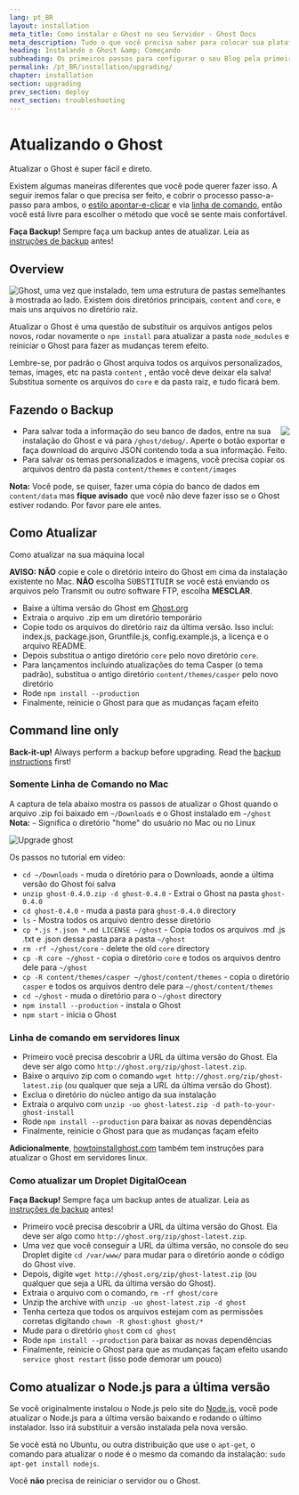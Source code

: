 ```yaml
---
lang: pt_BR
layout: installation
meta_title: Como instalar o Ghost no seu Servidor - Ghost Docs
meta_description: Tudo o que você precisa saber para colocar sua plataforma Ghost funcionando no seu ambiente local, ou em um ambiente remoto.
heading: Instalando o Ghost &amp; Começando
subheading: Os primeiros passos para configurar o seu Blog pela primeira vez.
permalink: /pt_BR/installation/upgrading/
chapter: installation
section: upgrading
prev_section: deploy
next_section: troubleshooting
---
```


# Atualizando o Ghost <a id="upgrade"></a>

Atualizar o Ghost é super fácil e direto.

Existem algumas maneiras diferentes que você pode querer fazer isso. A seguir iremos falar o que precisa ser feito, e cobrir o processo passo-a-passo para ambos, o [estilo apontar-e-clicar](#how-to) e via [linha de comando](#cli), então você está livre para escolher o método que você se sente mais confortável.

<p class="note"><strong>Faça Backup!</strong> Sempre faça um backup antes de atualizar. Leia as <a href="#backing-up">instruções de backup</a> antes!</p>

## Overview

<img src="https://s3-eu-west-1.amazonaws.com/ghost-website-cdn/folder-structure.png" style="float:left" />

Ghost, uma vez que instalado, tem uma estrutura de pastas semelhantes à mostrada ao lado. Existem dois diretórios principais, <code class="path">content</code> and <code class="path">core</code>, e mais uns arquivos no diretório raiz.

Atualizar o Ghost é uma questão de substituir os arquivos antigos pelos novos, rodar novamente o `npm install` para atualizar a pasta <code class="path">node_modules</code> e reiniciar o Ghost para fazer as mudanças terem efeito.

Lembre-se, por padrão o Ghost arquiva todos os arquivos personalizados, temas, images, etc na pasta <code class="path">content</code> , então você deve deixar ela salva! Substitua somente os arquivos do <code class="path">core</code> e da pasta raiz, e tudo ficará bem.

## Fazendo o Backup <a id="backing-up"></a>

<img src="https://s3-eu-west-1.amazonaws.com/ghost-website-cdn/export.png" style="float:right" />

*   Para salvar toda a informação do seu banco de dados, entre na sua instalação do Ghost e vá para <code class="path">/ghost/debug/</code>. Aperte o botão exportar e faça download do arquivo JSON contendo toda a sua informação. Feito.
*   Para salvar os temas personalizados e imagens, você precisa copiar os arquivos dentro da pasta <code class="path">content/themes</code> e <code class="path">content/images</code>

<p class="note"><strong>Nota:</strong> Você pode, se quiser, fazer uma cópia do banco de dados em <code class="path">content/data</code> mas <strong>fique avisado</strong> que você não deve fazer isso se o Ghost estiver rodando. Por favor pare ele antes.</p>


## Como Atualizar <a id="how-to"></a>

Como atualizar na sua máquina local

<p class="warn"><strong>AVISO:</strong> <strong>NÃO</strong> copie e cole o diretório inteiro do Ghost em cima da instalação existente no Mac. <strong>NÃO</strong> escolha <kbd>SUBSTITUIR</kbd> se você está enviando os arquivos pelo Transmit ou outro software FTP, escolha <strong>MESCLAR</strong>.</p>

*   Baixe a última versão do Ghost em [Ghost.org](http://ghost.org/download/)
*   Extraia o arquivo .zip em um diretório temporário
*   Copie todo os arquivos do diretório raiz da última versão. Isso inclui: index.js, package.json, Gruntfile.js, config.example.js, a licença e o arquivo README.
*   Depois substitua o antigo diretório <code class="path">core</code> pelo novo diretório <code class="path">core</code>.
*   Para lançamentos incluindo atualizações do tema Casper (o tema padrão), substitua o antigo diretório <code class="path">content/themes/casper</code> pelo novo diretório
*   Rode `npm install --production`
*   Finalmente, reinicie o Ghost para que as mudanças façam efeito

## Command line only <a id="cli"></a>

<p class="note"><strong>Back-it-up!</strong> Always perform a backup before upgrading. Read the <a href="#backing-up">backup instructions</a> first!</p>

### Somente Linha de Comando no Mac <a id="cli-mac"></a>

A captura de tela abaixo mostra os passos de atualizar o Ghost quando o arquivo .zip foi baixado em <code class="path">~/Downloads</code> e o Ghost instalado em <code class="path">~/ghost</code> <span class="note">**Nota:** `~` Significa o diretório "home" do usuário no Mac ou no Linux</span>

![Upgrade ghost](https://s3-eu-west-1.amazonaws.com/ghost-website-cdn/mac-update.gif)

Os passos no tutorial em vídeo:

*   <code class="path">cd ~/Downloads</code> - muda o diretório para o Downloads, aonde a última versão do Ghost foi salva
*   `unzip ghost-0.4.0.zip -d ghost-0.4.0` - Extrai o Ghost na pasta <code class="path">ghost-0.4.0</code>
*   <code class="path">cd ghost-0.4.0</code> - muda a pasta para <code class="path">ghost-0.4.0</code> directory
*   `ls` - Mostra todos os arquivo dentro desse diretório
*   `cp *.js *.json *.md LICENSE ~/ghost` - Copia todos os arquivos .md .js .txt e .json dessa pasta para a pasta <code class="path">~/ghost</code>
*   `rm -rf ~/ghost/core` - delete the old <code class="path">core</code> directory
*   `cp -R core ~/ghost` - copia o diretório <code class="path">core</code> e todos os arquivos dentro dele para <code class="path">~/ghost</code>
*   `cp -R content/themes/casper ~/ghost/content/themes` - copia o diretório <code class="path">casper</code> e todos os arquivos dentro dele para <code class="path">~/ghost/content/themes</code>
*   `cd ~/ghost` - muda o diretório para o <code class="path">~/ghost</code> directory
*   `npm install --production` - instala o Ghost
*   `npm start` - inicia o Ghost

### Linha de comando em servidores linux <a id="cli-server"></a>

*   Primeiro você precisa descobrir a URL da última versão do Ghost. Ela deve ser algo como `http://ghost.org/zip/ghost-latest.zip`.
*   Baixe o arquivo zip com o comando `wget http://ghost.org/zip/ghost-latest.zip` (ou qualquer que seja a URL da última versão do Ghost).
*   Exclua o diretório do núcleo antigo da sua instalação
*   Extraia o arquivo com `unzip -uo ghost-latest.zip -d path-to-your-ghost-install`
*   Rode `npm install --production` para baixar as novas dependências
*   Finalmente, reinicie o Ghost para que as mudanças façam efeito

**Adicionalmente**, [howtoinstallghost.com](http://www.howtoinstallghost.com/how-to-update-ghost/) também tem instruções para atualizar o Ghost em servidores linux.

### Como atualizar um Droplet DigitalOcean <a id="digitalocean"></a>

<p class="note"><strong>Faça Backup!</strong> Sempre faça um backup antes de atualizar. Leia as <a href="#backing-up">instruções de backup</a> antes!</p>

*   Primeiro você precisa descobrir a URL da última versão do Ghost. Ela deve ser algo como `http://ghost.org/zip/ghost-latest.zip`.
*   Uma vez que você conseguir a URL da última versão, no console do seu Droplet digite `cd /var/www/` para mudar para o diretório aonde o código do Ghost vive.
*   Depois, digite `wget http://ghost.org/zip/ghost-latest.zip` (ou qualquer que seja a URL da última versão do Ghost).
*   Extraia o arquivo com o comando, `rm -rf ghost/core`
*   Unzip the archive with `unzip -uo ghost-latest.zip -d ghost`
*   Tenha certeza que todos os arquivos estejam com as permissões corretas digitando `chown -R ghost:ghost ghost/*`
*   Mude para o diretório <code class="path">ghost</code> com `cd ghost`
*   Rode `npm install --production` para baixar as novas dependências
*   Finalmente, reinicie o Ghost para que as mudanças façam efeito usando `service ghost restart` (isso pode demorar um pouco)


## Como atualizar o Node.js para a última versão <a id="upgrading-node"></a>

Se você originalmente instalou o Node.js pelo site do [Node.js](nodejs.org), você pode atualizar o Node.js para a última versão baixando e rodando o último instalador. Isso irá substituir a versão instalada pela nova versão.

Se você está no Ubuntu, ou outra distribuição que use o `apt-get`, o comando para atualizar o node é o mesmo da comando da instalação: `sudo apt-get install nodejs`.

Você **não** precisa de reiniciar o servidor ou o Ghost.